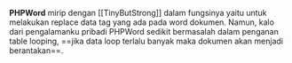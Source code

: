 **PHPWord** mirip dengan [[TinyButStrong]] dalam fungsinya yaitu untuk melakukan replace data tag yang ada pada word dokumen. Namun, kalo dari pengalamanku pribadi PHPWord sedikit bermasalah dalam penganan table looping, ==jika data loop terlalu banyak maka dokumen akan menjadi berantakan==.
